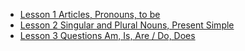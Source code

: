 
- [Lesson 1 Articles, Pronouns, to be](https://klimovaxenia.github.io/english/lessons-david#lesson-1-%E1%83%92%E1%83%90%E1%83%99%E1%83%95%E1%83%94%E1%83%97%E1%83%98%E1%83%9A%E1%83%98-1)
- [Lesson 2 Singular and Plural Nouns, Present Simple](https://klimovaxenia.github.io/english/lessons-david#lesson-2)
- [Lesson 3 Questions Am, Is, Are / Do, Does](https://klimovaxenia.github.io/english/lessons-david#lesson-3)

